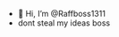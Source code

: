 - 👋 Hi, I’m @Raffboss1311
- dont steal my ideas boss

<!---
Raffboss1311/Raffboss1311 is a ✨ special ✨ repository because its `README.md` (this file) appears on your GitHub profile.
You can click the Preview link to take a look at your changes.
--->
